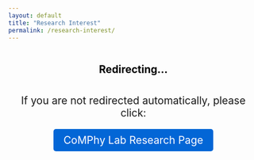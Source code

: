 ```yaml
---
layout: default
title: "Research Interest"
permalink: /research-interest/
---
```


<script>
  // Immediately redirect to comphy-lab.org/research without adding to browser history
  window.location.replace("/research");
</script>

<!-- Fallback content in case JavaScript is disabled -->
<section id="intro" class="s-intro target-section">
  <div class="s-intro__bg rellax" data-rellax-speed="-5"></div>
  <div class="row s-intro__content">
    <div class="column">
      <div class="s-intro__content-top">
        <div style="display: flex; justify-content: center; gap: 20px; margin-bottom: 10px;">
        <h1 class="s-intro__title" style="color: black;">
          Redirecting...
        </h1>
        </div>
        <div style="text-align: center; margin: 20px 0;">
          <p style="margin-bottom: 15px; font-size: 1.5em;">
            If you are not redirected automatically, please click:
            <br>
            <a href="/research" style="display: inline-block; padding: 10px 20px; background-color: #0366d6; color: white; text-decoration: none; border-radius: 5px; margin: 20px 0;">
              CoMPhy Lab Research Page
            </a>
          </p>
        </div>
      </div>
    </div>
  </div>
</section> 